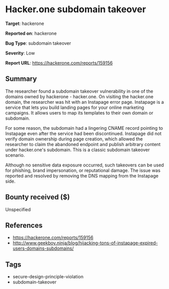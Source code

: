 # Hacker.one subdomain takeover

**Target**: hackerone

**Reported on**: hackerone

**Bug Type**: subdomain takeover

**Severity**: Low

**Report URL**: https://hackerone.com/reports/159156

## Summary
The researcher found a subdomain takeover vulnerability in one of the domains owned by hackerone - hacker.one.
On visiting the hacker.one domain, the researcher was hit with an Instapage error page. Instapage is a service that
lets you build landing pages for your online marketing campaigns. It allows users to map its templates to their own domain or subdomain.

For some reason, the subdomain had a lingering CNAME record pointing to Instapage even after the service had been discontinued.
Instapage did not verify domain ownership during page creation, which allowed the researcher to claim the abandoned endpoint
and publish arbitrary content under hacker.one's subdomain. This is a classic subdomain takeover scenario.

Although no sensitive data exposure occurred, such takeovers can be used for phishing, brand impersonation, or reputational damage.
The issue was reported and resolved by removing the DNS mapping from the Instapage side.

## Bounty received ($)
Unspecified

## References
- https://hackerone.com/reports/159156
- http://www.geekboy.ninja/blog/hijacking-tons-of-instapage-expired-users-domains-subdomains/
## Tags
- secure-design-principle-violation
- subdomain-takeover
